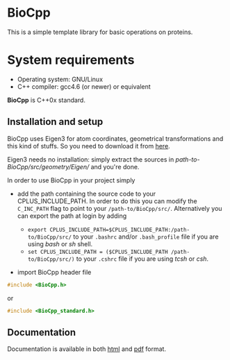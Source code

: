 # BioCpp #

This is a simple template library for basic operations on proteins. 

# System requirements #

+ Operating system: GNU/Linux
+ C++ compiler: gcc4.6 (or newer) or equivalent

**BioCpp** is C++0x standard.

## Installation and setup ##

BioCpp uses Eigen3 for atom coordinates, geometrical transformations and this 
kind of stuffs. So you need to download it from [here](http://eigen.tuxfamily.org/).  

Eigen3 needs no installation: simply extract the sources in 
*path-to-BioCpp/src/geometry/Eigen/* and you're done.  

In order to use BioCpp in your project simply

+ add the path containing the source code to your CPLUS_INCLUDE_PATH. In order 
to do this you can modify the `C_INC_PATH` flag to point to your 
`/path-to/BioCpp/src/`. Alternatively you can export the path at login by adding

    + `export CPLUS_INCLUDE_PATH=$CPLUS_INCLUDE_PATH:/path-to/BioCpp/src/` 
to your `.bashrc` and/or `.bash_profile` file if you are using *bash* or *sh* shell.
    + `set CPLUS_INCLUDE_PATH = ($CPLUS_INCLUDE_PATH /path-to/BioCpp/src/)`
to your `.cshrc` file if you are using *tcsh* or *csh*.

+ import BioCpp header file

```c++
#include <BioCpp.h>
```
or
```c++
#include <BioCpp_standard.h>
```

## Documentation ##

Documentation is available in both [html](http://biocpp.zimlotech.com/html/) and 
[pdf](http://biocpp.zimlotech.com/pdf/refman.pdf) format.

